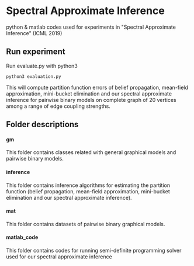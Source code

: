 # Spectral Approximate Inference
python & matlab codes used for experiments in "Spectral Approximate Inference" (ICML 2019)

## Run experiment
Run evaluate.py with python3
```
python3 evaluation.py
```
This will compute partition function errors of belief propagation, mean-field approximation, mini-bucket elimination and our spectral approximate inference for pairwise binary models on complete graph of 20 vertices among a range of edge coupling strengths.

## Folder descriptions
#### gm

This folder contains classes related with general graphical models and pairwise binary models.

#### inference

This folder contains inference algorithms for estimating the partition function (belief propagation, mean-field approximation, mini-bucket elimination and our spectral approximate inference).

#### mat

This folder contains datasets of pairwise binary graphical models.

#### matlab_code

This folder contains codes for running semi-definite programming solver used for our spectral approximate inference
